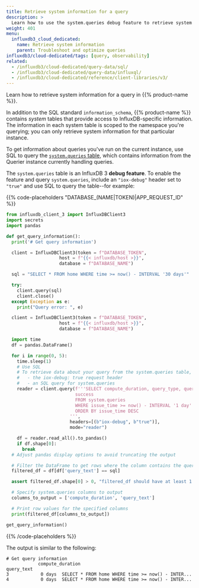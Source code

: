 ```yaml
---
title: Retrieve system information for a query
description: >
  Learn how to use the system.queries debug feature to retrieve system information for a query in InfluxDB Cloud Dedicated.
weight: 401
menu:
  influxdb3_cloud_dedicated:
    name: Retrieve system information
    parent: Troubleshoot and optimize queries
influxdb3/cloud-dedicated/tags: [query, observability]
related:
  - /influxdb3/cloud-dedicated/query-data/sql/
  - /influxdb3/cloud-dedicated/query-data/influxql/
  - /influxdb3/cloud-dedicated/reference/client-libraries/v3/
---
```


Learn how to retrieve system information for a query in {{% product-name %}}.

In addition to the SQL standard `information_schema`, {{% product-name %}} contains _system_ tables that provide access to
InfluxDB-specific information.
The information in each system table is scoped to the namespace you're querying;
you can only retrieve system information for that particular instance.

To get information about queries you've run on the current instance, use SQL to query the [`system.queries` table](/influxdb3/cloud-dedicated/reference/internals/system-tables/#systemqueries-measurement), which contains information from the Querier instance currently handling queries.

The `system.queries` table is an InfluxDB 3 **debug feature**.
To enable the feature and query `system.queries`, include an `"iox-debug"` header set to `"true"` and use SQL to query the table--for example:


<!-- Import for tests and hide from users.
```python
import os
```
-->

{{% code-placeholders "DATABASE_(NAME|TOKEN)|APP_REQUEST_ID" %}}

<!--pytest-codeblocks:cont-->

```python
from influxdb_client_3 import InfluxDBClient3
import secrets
import pandas

def get_query_information():
  print('# Get query information')

  client = InfluxDBClient3(token = f"DATABASE_TOKEN",
                    host = f"{{< influxdb/host >}}",
                    database = f"DATABASE_NAME")

  sql = "SELECT * FROM home WHERE time >= now() - INTERVAL '30 days'"

  try:
    client.query(sql)
    client.close()
  except Exception as e:
    print("Query error: ", e)

  client = InfluxDBClient3(token = f"DATABASE_TOKEN",
                    host = f"{{< influxdb/host >}}",
                    database = f"DATABASE_NAME")

  import time
  df = pandas.DataFrame()

  for i in range(0, 5):
    time.sleep(1)
    # Use SQL
    # To retrieve data about your query from the system.queries table, pass the following:
    #   - the iox-debug: true request header
    #   - an SQL query for system.queries
    reader = client.query(f'''SELECT compute_duration, query_type, query_text,
                          success
                          FROM system.queries
                          WHERE issue_time >= now() - INTERVAL '1 day'
                          ORDER BY issue_time DESC
                        ''',
                        headers=[(b"iox-debug", b"true")],
                        mode="reader")

    df = reader.read_all().to_pandas()
    if df.shape[0]:
      break
  # Adjust pandas display options to avoid truncating the output

  # Filter the DataFrame to get rows where the column contains the query text
  filtered_df = df[df['query_text'] == sql]

  assert filtered_df.shape[0] > 0, "filtered_df should have at least 1 row"

  # Specify system.queries columns to output
  columns_to_output = ['compute_duration', 'query_text']

  # Print row values for the specified columns
  print(filtered_df[columns_to_output])

get_query_information()
```

{{% /code-placeholders %}}

The output is similar to the following:

```
# Get query information
            compute_duration                                         query_text
3            0 days  SELECT * FROM home WHERE time >= now() - INTER...
4            0 days  SELECT * FROM home WHERE time >= now() - INTER...
```